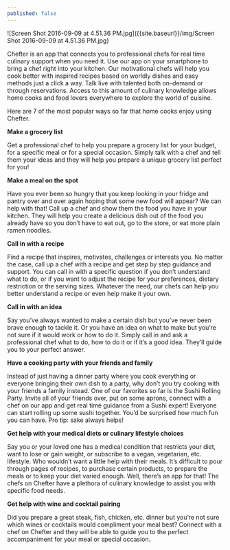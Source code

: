 ```yaml
---
published: false
---
```

![Screen Shot 2016-09-09 at 4.51.36 PM.jpg]({{site.baseurl}}/img/Screen Shot 2016-09-09 at 4.51.36 PM.jpg)

Chefter is an app that connects you to professional chefs for real time culinary support when you need it. Use our app on your smartphone to bring a chef right into your kitchen. Our motivational chefs will help you cook better with inspired recipes based on worldly dishes and easy methods just a click a way. Talk live with talented both on-demand or through reservations. Access to this amount of culinary knowledge allows home cooks and food lovers everywhere to explore the world of cuisine. 


Here are 7 of the most popular ways so far that home cooks enjoy using Chefter. 



**Make a grocery list**

Get a professional chef to help you prepare a grocery list for your budget, for a specific meal or for a special occasion. Simply talk with a chef and tell them your ideas and they will help you prepare a unique grocery list perfect for you!


**Make a meal on the spot**

Have you ever been so hungry that you keep looking in your fridge and pantry over and over again hoping that some new food will appear? We can help with that! Call up a chef and show them the food you have in your kitchen. They will help you create a delicious dish out of the food  you already have so you don’t have to eat out, go to the store, or eat more plain ramen noodles. 


**Call in with a recipe**

Find a recipe that inspires, motivates, challenges or interests you. No matter the case, call up a chef with a recipe and get step by step guidance and support. You can call in with a  specific question if you don’t understand what to do, or if you want to adjust the recipe for your preferences, dietary restriction or the serving sizes. Whatever the need, our chefs can help you better understand a recipe or even help make it your own. 


**Call in with an idea**

Say you’ve always wanted to make a certain dish but you’ve never been brave enough to tackle it. Or you have an idea on what to make but you’re not sure if it would work or how to do it. Simply call in and ask a professional chef what to do, how to do it or if it’s a good idea. They’ll guide you to your perfect answer. 


**Have a cooking party with your friends and family**

Instead of just having a dinner party where you cook everything or everyone bringing their own dish to a party, why don’t you try cooking with your friends a family instead. One of our favorites so far is the Sushi Rolling Party. Invite all of your friends over, put on some aprons, connect with a chef on our app and get real time guidance from a Sushi expert! Everyone can start rolling up some sushi together. You’d be surprised how much fun you can have. Pro tip: sake always helps! 


**Get help with your medical diets or culinary lifestyle choices**

Say you or your loved one has a medical condition that restricts your diet, want to lose or gain weight, or subscribe to a vegan, vegetarian, etc. lifestyle.  Who wouldn’t want a little help with their meals. It’s difficult to pour through pages of recipes, to purchase certain products, to prepare the meals or to keep your diet varied enough. Well, there’s an app for that! The chefs on Chefter have a plethora of culinary knowledge to assist you with specific food needs. 


**Get help with wine and cocktail pairing**

Did you prepare a great steak, fish, chicken, etc. dinner but you’re not sure which wines or cocktails would compliment your meal best? Connect with a chef on Chefter and they will be able to guide you to the perfect accompaniment for your meal or special occasion. 


